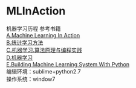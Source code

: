 # MLInAction
机器学习历程
参考书籍<br>
[A.Machine Learning In Action](http://www.manning.com/MachineLearninginAction)<br>
[B.统计学习方法](http://download.csdn.net/detail/hearthougan/9655204)<br>
[C.机器学习.算法原理与编程实践](http://download.csdn.net/detail/sophie026/9822324)<br>
[D.机器学习](http://download.csdn.net/detail/u013272948/9829745)<br>
[E.Building Machine Learning System With Python](http://www.packtpub.com)<br>
编辑环境：sublime+python2.7<br>
操作系统：window7<br>
